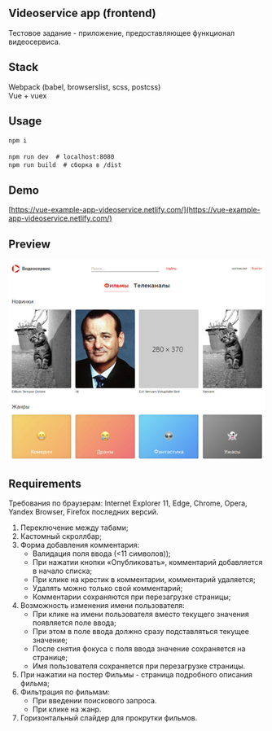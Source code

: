 **Videoservice app (frontend)**  
-------------  

Тестовое задание - приложение, предоставляющее функционал видеосервиса. 

## Stack
Webpack (babel, browserslist, scss, postcss)  
Vue + vuex

## Usage  
```  
npm i  

npm run dev  # localhost:8080  
npm run build  # сборка в /dist  
```  

## Demo  
[https://vue-example-app-videoservice.netlify.com/](https://vue-example-app-videoservice.netlify.com/)

## Preview  
![v-app](https://raw.githubusercontent.com/ctrl-break/vue-example-app-videoservice/master/src/assets/img/vapp.jpg)

## Requirements  
Требования по браузерам: Internet Explorer 11, Edge, Chrome, Opera, Yandex Browser, Firefox последних версий.  
1. Переключение между табами;  
2. Кастомный скроллбар;  
3. Форма добавления комментария:  
    - Валидация поля ввода (<11 символов));  
    - При нажатии кнопки «Опубликовать», комментарий добавляется в начало списка;  
    - При клике на крестик в комментарии, комментарий удаляется;  
    - Удалять можно только свой комментарий;  
    - Комментарии сохраняются при перезагрузке страницы;  
4. Возможность изменения имени пользователя:  
    - При клике на имени пользователя вместо текущего значения появляется поле ввода;  
    - При этом в поле ввода должно сразу подставляться текущее значение;  
    - После снятия фокуса с поля ввода значение сохраняется на странице;  
    - Имя пользователя сохраняется при перезагрузке страницы.  
5. При нажатии на постер Фильмы - страница подробного описания фильма;  
6. Фильтрация по фильмам:  
    - При введении поискового запроса.  
    - При клике на жанр.  
7. Горизонтальный слайдер для прокрутки фильмов.  
